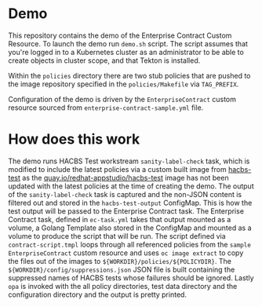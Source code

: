 # Demo

This repository contains the demo of the Enterprise Contract Custom Resource.
To launch the demo run `demo.sh` script. The script assumes that you're
logged in to a Kubernetes cluster as an administrator to be able to create
objects in cluster scope, and that Tekton is installed.

Within the `policies` directory there are two stub policies that are pushed
to the image repository specified in the `policies/Makefile` via `TAG_PREFIX`.

Configuration of the demo is driven by the `EnterpriseContract` custom resource
sourced from `enterprise-contract-sample.yml` file.

# How does this work

The demo runs HACBS Test workstream `sanity-label-check` task, which is
modified to include the latest policies via a custom built image from
[hacbs-test](https://github.com/redhat-appstudio/hacbs-test) as the
[quay.io/redhat-appstudio/hacbs-test](https://quay.io/repository/redhat-appstudio/hacbs-test)
image has not been updated with the latest policies at the time of creating
the demo.
The output of the `sanity-label-check` task is captured and the non-JSON
content is filtered out and stored in the `hacbs-test-output` ConfigMap.
This is how the test output will be passed to the Enterprise Contract task.
The Enterprise Contract task, defined in `ec-task.yml` takes that output
mounted as a volume, a Golang Template also stored in the ConfigMap and mounted
as a volume to produce the script that will be run.
The script defined via `contract-script.tmpl` loops through all referenced
policies from the `sample` `EnterpriseContract` custom resource and uses
`oc image extract` to copy the files out of the images to
`${WORKDIR}/policies/${POLICYDIR}`. The `${WORKDIR}/config/suppressions.json`
JSON file is built containing the suppressed names of HACBS tests whose failures
should be ignored.
Lastly `opa` is invoked with the all policy directories, test data directory
and the configuration directory and the output is pretty printed.
